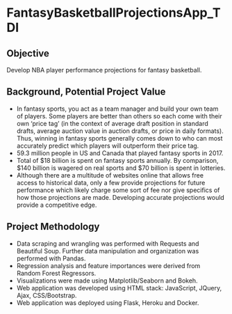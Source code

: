 # FantasyBasketballProjectionsApp_TDI

## Objective
Develop NBA player performance projections for fantasy basketball.

## Background, Potential Project Value
- In fantasy sports, you act as a team manager and build your own team of players. Some players are better than others so each come with their own ‘price tag’ (in the context of average draft position in standard drafts, average auction value in auction drafts, or price in daily formats). Thus, winning in fantasy sports generally comes down to who can most accurately predict which players will outperform their price tag. 
- 59.3 million people in US and Canada that played fantasy sports in 2017.
- Total of $18 billion is spent on fantasy sports annually. By comparison, $140 billion is wagered on real sports and $70 billion is spent in lotteries.
- Although there are a multitude of websites online that allows free access to historical data, only a few provide projections for future performance which likely charge some sort of fee nor give specifics of how those projections are made. Developing accurate projections would provide a competitive edge.

## Project Methodology
- Data scraping and wrangling was performed with Requests and Beautiful Soup. Further data manipulation and organization was performed with Pandas.
- Regression analysis and feature importances were derived from Random Forest Regressors.
- Visualizations were made using Matplotlib/Seaborn and Bokeh.
- Web application was developed using HTML stack: JavaScript, JQuery, Ajax, CSS/Bootstrap.
- Web application was deployed using Flask, Heroku and Docker.
